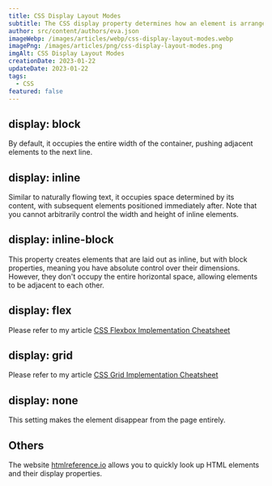 ```yaml
---
title: CSS Display Layout Modes
subtitle: The CSS display property determines how an element is arranged on a page and affects the layout of its internal and surrounding elements.
author: src/content/authors/eva.json
imageWebp: /images/articles/webp/css-display-layout-modes.webp
imagePng: /images/articles/png/css-display-layout-modes.png
imgAlt: CSS Display Layout Modes
creationDate: 2023-01-22
updateDate: 2023-01-22
tags:
  - CSS
featured: false
---
```


## display: block

By default, it occupies the entire width of the container, pushing adjacent elements to the next line.

## display: inline

Similar to naturally flowing text, it occupies space determined by its content, with subsequent elements positioned immediately after. Note that you cannot arbitrarily control the width and height of inline elements.

## display: inline-block

This property creates elements that are laid out as inline, but with block properties, meaning you have absolute control over their dimensions. However, they don't occupy the entire horizontal space, allowing elements to be adjacent to each other.

## display: flex

Please refer to my article [CSS Flexbox Implementation Cheatsheet](/en/articles/css-flexbox-implementation-cheatsheet/)

## display: grid

Please refer to my article [CSS Grid Implementation Cheatsheet](/en/articles/css-grid-implementation-cheatsheet/)

## display: none

This setting makes the element disappear from the page entirely.

## Others

The website [htmlreference.io](https://htmlreference.io) allows you to quickly look up HTML elements and their display properties.

